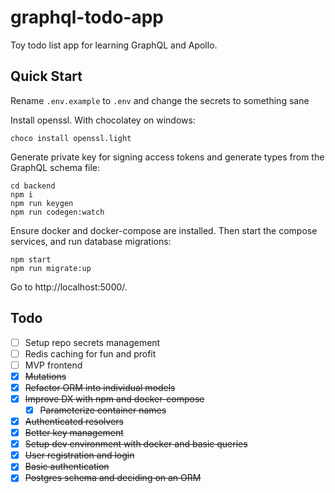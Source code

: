 # graphql-todo-app

Toy todo list app for learning GraphQL and Apollo.

## Quick Start

Rename `.env.example` to `.env` and change the secrets to something sane

Install openssl. With chocolatey on windows:

    choco install openssl.light

Generate private key for signing access tokens and generate types from the
GraphQL schema file:

    cd backend
    npm i
    npm run keygen
    npm run codegen:watch

Ensure docker and docker-compose are installed. Then start the compose services,
and run database migrations:

    npm start
    npm run migrate:up

Go to http://localhost:5000/.

## Todo

- [ ] Setup repo secrets management
- [ ] Redis caching for fun and profit
- [ ] MVP frontend
- [x] ~~Mutations~~
- [x] ~~Refactor ORM into individual models~~
- [x] ~~Improve DX with npm and docker-compose~~
    - [x] ~~Parameterize container names~~
- [x] ~~Authenticated resolvers~~
- [x] ~~Better key management~~
- [x] ~~Setup dev environment with docker and basic queries~~
- [x] ~~User registration and login~~
- [x] ~~Basic authentication~~
- [x] ~~Postgres schema and deciding on an ORM~~
